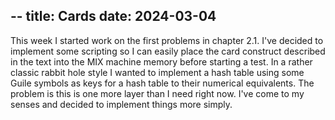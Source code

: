 --
title: Cards
date: 2024-03-04
--

This week I started work on the first problems in chapter 2.1.  I've decided to implement some scripting so I can easily place the card construct described in the text into the MIX machine memory before starting a test.  In a rather classic rabbit hole style I wanted to implement a hash table using some Guile symbols as keys for a hash table to their numerical equivalents.  The problem is this is one more layer than I need right now.  I've come to my senses and decided to implement things more simply.